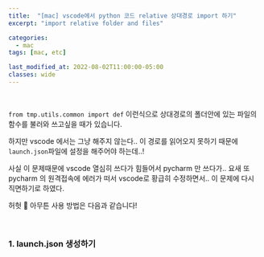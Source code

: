 ```yaml
---
title:  "[mac] vscode에서 python 코드 relative 상대경로 import 하기"
excerpt: "import relative folder and files"

categories:
  - mac
tags: [mac, etc]

last_modified_at: 2022-08-02T11:00:00-05:00
classes: wide
---
```


<br>

`from tmp.utils.common import def` 이런식으로 상대경로의 폴더안에 있는 파일의 함수를 불러와 쓰고싶을 때가 있습니다.

하지만 vscode 에서는 그냥 해주지 않는다.. 이 경로를 읽어오지 못하기 때문에 `launch.json`파일에 설정을 해주어야 하는데..!

사실 이 문제때문에 vscode 열심히 쓰다가 힘들어서 pycharm 만 쓰다가.. 요새 또 pycharm 의 원격접속에 에러가 떠서 vscode로 황급히 수정하면서.. 이 문제에 다시 직면하기로 하였다.

허헛 🤭 아무튼 사용 방법은 다음과 같습니다!


<br>

### 1. launch.json 생성하기
